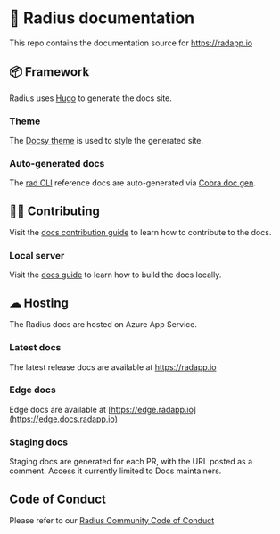 # 📕 Radius documentation

This repo contains the documentation source for https://radapp.io

## 📦 Framework

Radius uses [Hugo](https://gohugo.io/) to generate the docs site.

### Theme

The [Docsy theme](https://docsy.dev) is used to style the generated site.

### Auto-generated docs

The [rad CLI](https://github.com/radius-project/radius/tree/main/cmd/rad) reference docs are auto-generated via [Cobra doc gen](https://github.com/spf13/cobra/tree/master/doc).

## 👨‍💻 Contributing

Visit the [docs contribution guide](https://radapp.io/contributing/contributing-docs/) to learn how to contribute to the docs.

### Local server

Visit the [docs guide](./docs) to learn how to build the docs locally.

## ☁ Hosting

The Radius docs are hosted on Azure App Service.

### Latest docs

The latest release docs are available at https://radapp.io

### Edge docs

Edge docs are available at [https://edge.radapp.io](https://edge.docs.radapp.io)

### Staging docs

Staging docs are generated for each PR, with the URL posted as a comment. Access it currently limited to Docs maintainers.


## Code of Conduct

Please refer to our [Radius Community Code of Conduct](https://github.com/radius-project/radius/blob/main/CODE_OF_CONDUCT.md)
